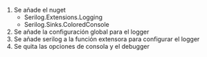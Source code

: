 1.  Se añade el nuget
    *   Serilog.Extensions.Logging
    *   Serilog.Sinks.ColoredConsole
2.  Se añade la configuración global para el logger
3.  Se añade serilog a la función extensora para configurar el logger
3.  Se quita las opciones de consola y el debugger 

